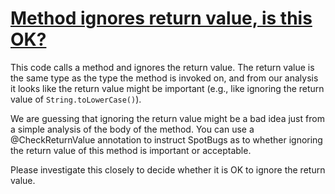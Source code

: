 # [Method ignores return value, is this OK?](https://spotbugs.readthedocs.io/en/latest/bugDescriptions.html#RV_RETURN_VALUE_IGNORED_INFERRED)

This code calls a method and ignores the return value. The return value
is the same type as the type the method is invoked on, and from our analysis it looks
like the return value might be important (e.g., like ignoring the
return value of `String.toLowerCase()`).

We are guessing that ignoring the return value might be a bad idea just from
a simple analysis of the body of the method. You can use a @CheckReturnValue annotation
to instruct SpotBugs as to whether ignoring the return value of this method
is important or acceptable.

Please investigate this closely to decide whether it is OK to ignore the return value.